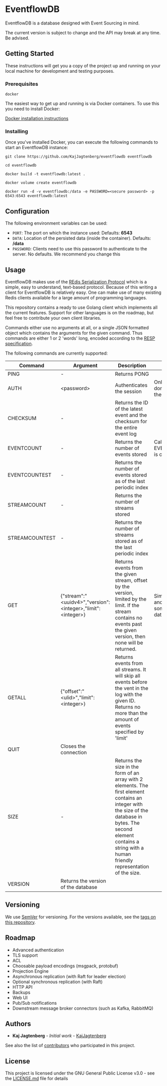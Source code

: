 # EventflowDB

EventflowDB is a database designed with Event Sourcing in mind.

The current version is subject to change and the API may break at any time. Be advised.

## Getting Started

These instructions will get you a copy of the project up and running on your local machine for development and testing purposes.

### Prerequisites

```
docker
```

The easiest way to get up and running is via Docker containers. To use this you need to install Docker:

[Docker installation instructions](https://docs.docker.com/get-docker)

### Installing

Once you've installed Docker, you can execute the following commands to start an EventflowDB instance:

```
git clone https://github.com/KajJagtenberg/eventflowdb eventflowdb

cd eventflowdb

docker build -t eventflowdb:latest .

docker volume create eventflowdb

docker run -d -v eventflowdb:/data -e PASSWORD=<secure password> -p 6543:6543 eventflowdb:latest
```

## Configuration

The following environment variables can be used:

- `PORT`: The port on which the instance used: Defaults: **6543**
- `DATA`: Location of the persisted data (inside the container). Defaults: **/data**
- `PASSWORD`: Clients need to use this password to authenticate to the server. No defaults. We recommend you change this

## Usage

EventflowDB makes use of the [REdis Serialization Protocol](https://redis.io/topics/protocol) which is a simple, easy to understand, text-based protocol. Because of this writing a client for EventflowDB is relatively easy. One can make use of many existing Redis clients available for a large amount of programming languages.

This repository contains a ready to use Golang client which implements all the current features. Support for other languages is on the roadmap, but feel free to contribute your own client libraries.

Commands either use no arguments at all, or a single JSON formatted object which contains the arguments for the given command. Thus commands are either 1 or 2 'words' long, encoded according to the [RESP specification](https://redis.io/topics/protocol).

The following commands are currently supported:

| Command        | Argument                                                       | Description                                                                                                                                                                                                                    | Notes                                                    |
| -------------- | -------------------------------------------------------------- | ------------------------------------------------------------------------------------------------------------------------------------------------------------------------------------------------------------------------------ | -------------------------------------------------------- |
| PING           | -                                                              | Returns PONG                                                                                                                                                                                                                   |                                                          |
| AUTH           | \<password\>                                                   | Authenticates the session                                                                                                                                                                                                      | Only needs to be done after making the connection        |
| CHECKSUM       | -                                                              | Returns the ID of the latest event and the checksum for the entire event log                                                                                                                                                   |                                                          |
| EVENTCOUNT     | -                                                              | Returns the number of events stored                                                                                                                                                                                            | Calling EVENTCOUNTEST is cheaper                         |
| EVENTCOUNTEST  | -                                                              | Returns the number of events stored as of the last periodic index                                                                                                                                                              |                                                          |
| STREAMCOUNT    | -                                                              | Returns the number of streams stored                                                                                                                                                                                           |                                                          |
| STREAMCOUNTEST | -                                                              | Returns the number of streams stored as of the last periodic index                                                                                                                                                             |                                                          |
| GET            | {"stream":"\<uuidv4>","version":\<integer>,"limit":\<integer>} | Returns events from the given stream, offset by the version, limited by the limit. If the stream contains no events past the given version, then none will be returned.                                                        | Similar to LIMIT and OFFSET in some relational databases |
| GETALL         | {"offset":"\<ulid>","limit":\<integer>}                        | Returns events from all streams. It will skip all events before the vent in the log with the given ID. Returns no more than the amount of events specified by 'limit'                                                          |                                                          |
| QUIT           | Closes the connection                                          |                                                                                                                                                                                                                                |                                                          |
| SIZE           | -                                                              | Returns the size in the form of an array with 2 elements. The first element contains an integer with the size of the database in bytes. The second element contains a string with a human friendly representation of the size. |                                                          |
| VERSION        | Returns the version of the database                            |

## Versioning

We use [SemVer](http://semver.org/) for versioning. For the versions available, see the [tags on this repository](https://github.com/kajjagtenberg/eventflowdb/tags).

## Roadmap

- Advanced authentication
- TLS support
- ACL
- Choosable payload encodings (msgpack, protobuf)
- Projection Engine
- Asynchronous replication (with Raft for leader election)
- Optional synchronous replication (with Raft)
- HTTP API
- Backups
- Web UI
- Pub/Sub notifications
- Downstream message broker connectors (such as Kafka, RabbitMQ)

## Authors

- **Kaj Jagtenberg** - _Initial work_ - [KajJagtenberg](https://github.com/KajJagtenberg)

See also the list of [contributors](https://github.com/kajjagtenberg/eventflowdb/contributors) who participated in this project.

## License

This project is licensed under the GNU General Public License v3.0 - see the [LICENSE.md](LICENSE.md) file for details
